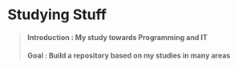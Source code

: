 # **Studying Stuff**
> #### Introduction : My study towards Programming and IT
> #### Goal : Build a repository based on my studies in many areas 
